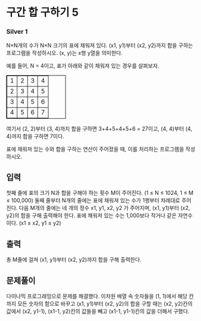 # 구간 합 구하기 5

### Silver 1

N×N개의 수가 N×N 크기의 표에 채워져 있다. (x1, y1)부터 (x2, y2)까지 합을 구하는 프로그램을 작성하시오. (x, y)는 x행 y열을 의미한다.

예를 들어, N = 4이고, 표가 아래와 같이 채워져 있는 경우를 살펴보자.

<table style="line-height:20.8px; width:158px; border: 1px solid black;">
	<tbody>
		<tr>
			<td style="text-align:center; border: 1px solid black;">1</td>
			<td style="text-align:center; border: 1px solid black;">2</td>
			<td style="text-align:center; border: 1px solid black;">3</td>
			<td style="text-align:center; border: 1px solid black;">4</td>
		</tr>
		<tr>
			<td style="text-align:center; border: 1px solid black;">2</td>
			<td style="text-align:center; border: 1px solid black;">3</td>
			<td style="text-align:center; border: 1px solid black;">4</td>
			<td style="text-align:center; border: 1px solid black;">5</td>
		</tr>
		<tr>
			<td style="text-align:center; border: 1px solid black;">3</td>
			<td style="text-align:center; border: 1px solid black;">4</td>
			<td style="text-align:center; border: 1px solid black;">5</td>
			<td style="text-align:center; border: 1px solid black;">6</td>
		</tr>
		<tr>
			<td style="text-align:center; border: 1px solid black;">4</td>
			<td style="text-align:center; border: 1px solid black;">5</td>
			<td style="text-align:center; border: 1px solid black;">6</td>
			<td style="text-align:center; border: 1px solid black;">7</td>
		</tr>
	</tbody>
</table>

여기서 (2, 2)부터 (3, 4)까지 합을 구하면 3+4+5+4+5+6 = 27이고, (4, 4)부터 (4, 4)까지 합을 구하면 7이다.

표에 채워져 있는 수와 합을 구하는 연산이 주어졌을 때, 이를 처리하는 프로그램을 작성하시오.

## 입력
첫째 줄에 표의 크기 N과 합을 구해야 하는 횟수 M이 주어진다. (1 ≤ N ≤ 1024, 1 ≤ M ≤ 100,000) 둘째 줄부터 N개의 줄에는 표에 채워져 있는 수가 1행부터 차례대로 주어진다. 다음 M개의 줄에는 네 개의 정수 x1, y1, x2, y2 가 주어지며, (x1, y1)부터 (x2, y2)의 합을 구해 출력해야 한다. 표에 채워져 있는 수는 1,000보다 작거나 같은 자연수이다. (x1 ≤ x2, y1 ≤ y2)

## 출력
총 M줄에 걸쳐 (x1, y1)부터 (x2, y2)까지 합을 구해 출력한다.

## 문제풀이
다이나믹 프로그래밍으로 문제를 해결했다. 이차원 배열 속 숫자들을 (1, 1)에서 해당 칸까지 모든 숫자의 함으로 바꾸고 (x1, y1)부터 (x2, y2)의 합을 구할 때는 (x2, y2)칸의 값에서 (x2, y1-1), (x1-1, y2)칸의 값들을 빼고 (x1-1, y1-1)칸의 값을 더해서 구했다.